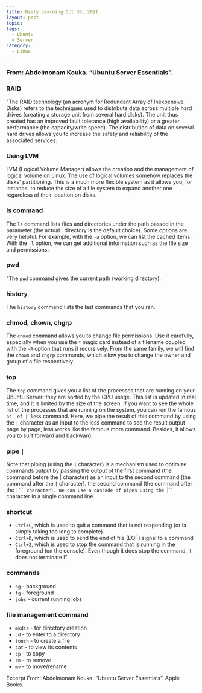 ```yaml
---
title: Daily Learning Oct 30, 2021
layout: post
topic:
tags:
  - Ubuntu
  - Server
category:
  - Linux 
---
```

### From: Abdelmonam Kouka. “Ubuntu Server Essentials”.

### RAID
“The RAID technology (an acronym for Redundant Array of Inexpensive Disks) refers to the techniques used to distribute data across multiple hard drives (creating a storage unit from several hard disks).
The unit thus created has an improved fault tolerance (high availability) or a greater performance (the capacity/write speed).
The distribution of data on several hard drives allows you to increase the safety and reliability of the associated services.

### Using LVM
LVM (Logical Volume Manager) allows the creation and the management of logical volume on Linux.
The use of logical volumes somehow replaces the disks' partitioning.
This is a much more flexible system as it allows you, for instance, to reduce the size of a file system to expand another one regardless of their location on disks.

### ls command    

The `ls` command lists files and directories under the path passed in the parameter (the actual . directory is the default choice).
Some options are very helpful. For example, with the `-a` option, we can list the cached items. With the `-l` option, we can get additional information such as the file size and permissions:

### pwd
“The `pwd` command gives the current path (working directory).

### history
The `history` command lists the last commands that you ran.

### chmod, chown, chgrp    
The `chmod` command allows you to change file permissions.
Use it carefully, especially when you use the `*` magic card instead of a filename coupled with the `-R` option that runs it recursively.
From the same family, we will find the `chown` and `chgrp` commands, which allow you to change the owner and group of a file respectively.

### top    
The `top` command gives you a list of the processes that are running on your Ubuntu Server; they are sorted by the CPU usage.
This list is updated in real time, and it is limited by the size of the screen.
If you want to see the whole list of the processes that are running on the system, you can run the famous `ps -ef | less` command.
Here, we pipe the result of this command by using the `|` character as an input to the less command to see the result output page by page, less works like the famous more command.
Besides, it allows you to surf forward and backward.

### pipe `|`    
Note that piping (using the `|` character) is a mechanism used to optimize commands output by passing the output of the first command (the command before the | character) as an input to the second command (the command after the `|` character).
the second command (the command after the `|`` character). We can use a cascade of pipes using the `|`` character in a single command line.

### shortcut     
* `Ctrl+C`, which is used to quit a command that is not responding (or is simply taking too long to complete).
* `Ctrl+D`, which is used to send the end of file (EOF) signal to a command
* `Ctrl+Z`, which is used to stop the command that is running in the foreground (on the console). Even though it does stop the command, it does not terminate i”

### commands     
* `bg` - background
* `fg` - foreground
* `jobs` - current running jobs

### file management command     
* `mkdir` - for directory creation
* `cd` - to enter to a directory
* `touch` - to create a file    
* `cat` - to view its contents
* `cp` - to copy
* `rm` - to remove
* `mv` - to move/rename



Excerpt From: Abdelmonam Kouka. “Ubuntu Server Essentials”. Apple Books. 
